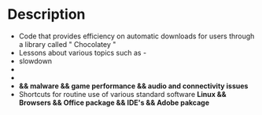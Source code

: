# Description
- Code that provides efficiency on automatic downloads for users through a library called " Chocolatey "
- Lessons about various topics such as
-<li>slowdown </li> 
-
-
- <b> && malware && game performance && audio and connectivity issues </b>
- Shortcuts for routine use of various standard software <b> Linux && Browsers && Office package && IDE's && Adobe pakcage </b> 
